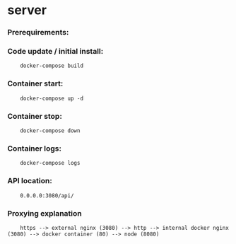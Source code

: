 # server

### Prerequirements:

### Code update / initial install:
        docker-compose build

### Container start:
        docker-compose up -d

### Container stop:
        docker-compose down

### Container logs:
        docker-compose logs

### API location:
        0.0.0.0:3080/api/

### Proxying explanation
        https --> external nginx (3080) --> http --> internal docker nginx (3080) --> docker container (80) --> node (8080)